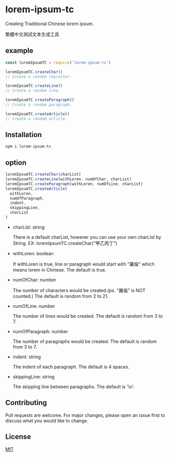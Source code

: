 # lorem-ipsum-tc

Creating Traditional Chinese lorem ipsum.

繁體中文測試文本生成工具

## example

```javascript
const loremIpsumTC = require('lorem-ipsum-tc')

loremIpsumTC.createChar()
// Create a random character.

loremIpsumTC.createLine()
// Create a random line.

loremIpsumTC.createParagraph()
// Create a random paragraph.

loremIpsumTC.createArticle()
// Create a random article.
```

## Installation

```bash
npm i lorem-ipsum-tc
```

## option

```javascript
loremIpsumTC.createChar(charList)
loremIpsumTC.createLine(withLoren, numOfChar, charList)
loremIpsumTC.createParagraph(withLoren, numOfLine, charList)
loremIpsumTC.createArticle(
  withLoren,
  numOfParagraph,
  indent,
  skippingLine,
  charList
)
```

- charList: string

  There is a default charList, however you can use your own charList by String.
  EX: loremIpsumTC.createChar("甲乙丙丁")

- withLoren: boolean

  If withLoren is true, line or paragraph would start with "羅倫" which means lorem in Chinese.
  The default is true.

- numOfChar: number

  The number of characters would be created.(ps. "羅倫" is NOT counted.)
  The default is random from 2 to 21.

- numOfLine: number

  The number of lines would be created.
  The default is random from 3 to 7.

- numOfParagraph: number

  The number of paragraphs would be created.
  The default is random from 3 to 7.

- indent: string

  The indent of each paragraph.
  The default is 4 spaces.

- skippingLine: string

  The skipping line between paragraphs.
  The default is '\n'.

## Contributing

Pull requests are welcome. For major changes, please open an issue first to discuss what you would like to change.

## License

[MIT](https://choosealicense.com/licenses/mit/)
